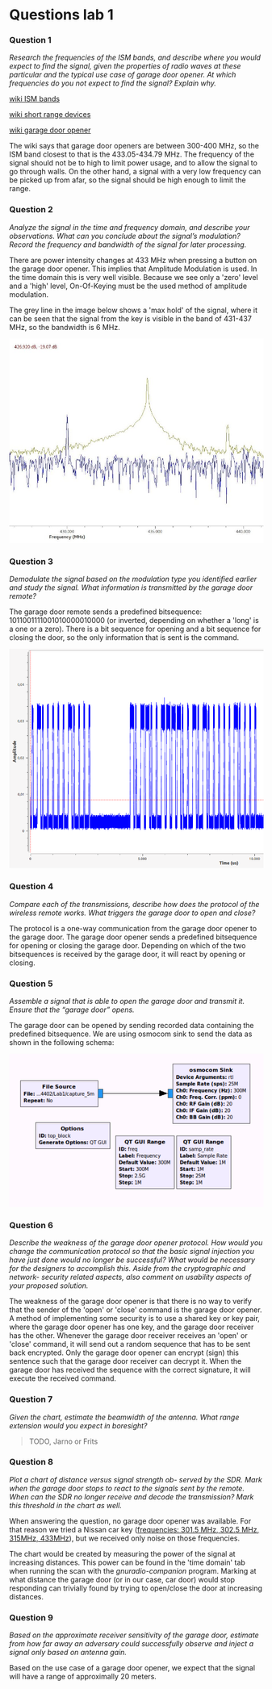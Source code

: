 # Questions lab 1

### Question 1 
*Research the frequencies of the ISM bands, and describe where you would expect
to find the signal, given the properties of radio waves at these particular and 
the typical use case of garage door opener. At which frequencies do you not 
expect to find the signal? Explain why.*

[wiki ISM bands](https://en.wikipedia.org/wiki/ISM_band)

[wiki short range devices](https://en.wikipedia.org/wiki/Short_Range_Devices)

[wiki garage door opener](https://en.wikipedia.org/wiki/Garage_door_opener)

The wiki says that garage door openers are between 300-400 MHz, so the ISM band
closest to that is the 433.05-434.79 MHz. The frequency of the signal should
not be to high to limit power usage, and to allow the signal to go through
walls. On the other hand, a signal with a very low frequency can be picked up
from afar, so the signal should be high enough to limit the range.


### Question 2
*Analyze the signal in the time and frequency domain, and describe your 
observations. What can you conclude about the signal’s modulation? Record the 
frequency and bandwidth of the signal for later processing.*

There are power intensity changes at 433 MHz when pressing a button on the 
garage door opener. This implies that Amplitude Modulation is used. In the 
time domain this is very well visible. Because we see only a 'zero' level and 
a 'high' level, On-Of-Keying must be the used method of amplitude modulation. 

The grey line in the image below shows a 'max hold' of the signal, where it 
can be seen that the signal from the key is visible in the band of 431-437 MHz,
so the bandwidth is 6 MHz.

![Frequency vs Power of the signal](./freq_vs_power.jpg)

### Question 3 
*Demodulate the signal based on the modulation type
you identified earlier and study the signal. What information is
transmitted by the garage door remote?*

The garage door remote sends a predefined bitsequence: 
1011001111001010000010000 (or inverted, depending on whether a 'long' is a one 
or a zero). 
There is a bit sequence for opening and a bit sequence for closing the door, so
the only information that is sent is the command.

![](./signal1.png)

### Question 4 
*Compare each of the transmissions, describe how
does the protocol of the wireless remote works. What triggers the
garage door to open and close?*

The protocol is a one-way communication from the garage door opener to the 
garage door.
The garage door opener sends a predefined bitsequence for opening or closing 
the garage door. Depending on which of the two bitsequences is received by 
the garage door, it will react by opening or closing.


### Question 5 
*Assemble a signal that is able to open the garage
door and transmit it. Ensure that the “garage door” opens.*

The garage door can be opened by sending recorded data containing the predefined 
bitsequence. We are using osmocom sink to send the data as shown in the following 
schema:

![](./schema1.png)

### Question 6
*Describe the weakness of the garage door opener
protocol. How would you change the communication protocol
so that the basic signal injection you have just done would no
longer be successful? What would be necessary for the designers
to accomplish this. Aside from the cryptographic and network-
security related aspects, also comment on usability aspects of
your proposed solution.*

The weakness of the garage door opener is that there is no way to verify that
the sender of the 'open' or 'close' command is the garage door opener.
A method of implementing some security is to use a shared key or key pair, 
where the garage door opener has one key, and the garage door receiver has the 
other. 
Whenever the garage door receiver receives an 'open' or 'close' command, it will
send out a random sequence that has to be sent back encrypted. Only the garage
door opener can encrypt (sign) this sentence such that the garage door receiver 
can decrypt it. When the garage door has received the sequence with the correct
signature, it will execute the received command.

### Question 7 
*Given the chart, estimate the beamwidth of the antenna. What range extension 
would you expect in boresight?*

> TODO, Jarno or Frits

### Question 8
*Plot a chart of distance versus signal strength ob-
served by the SDR. Mark when the garage door stops to react
to the signals sent by the remote. When can the SDR no longer
receive and decode the transmission? Mark this threshold in the
chart as well.*

When answering the question, no garage door opener was available. 
For that reason we tried a Nissan car key ([frequencies: 301.5 MHz, 
302.5 MHz, 315MHz, 433MHz](http://www.sigidwiki.com/wiki/Nissan_Car_Key)),
but we received only noise on those frequencies. 

The chart would be created by measuring the power of the signal at increasing
distances. This power can be found in the 'time domain' tab when running the 
scan with the *gnuradio-companion* program.
Marking at what distance the garage door (or in our case, car door) would stop
responding can trivially found by trying to open/close the door at increasing
distances.

### Question 9 
*Based on the approximate receiver sensitivity of the
garage door, estimate from how far away an adversary could
successfully observe and inject a signal only based on antenna
gain.*

Based on the use case of a garage door opener, we expect that the signal will have a range of approximally 20 meters.
